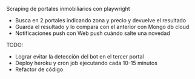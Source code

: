 Scraping de portales inmobiliarios con playwright

- Busca en 2 portales indicando zona y precio y devuelve el resultado
- Guarda el resultado y lo compara con el anterior con Mongo db cloud
- Notificaciones push con Web push cuándo salte una novedad

TODO:

- Lograr evitar la detección del bot en el tercer portal
- Deploy heroku y cron job ejecutando cada 10-15 minutos
- Refactor de código 
